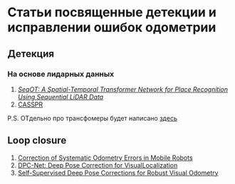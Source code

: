 # Статьи посвященные детекции и исправлении ошибок одометрии

## Детекция

### На основе лидарных данных
1. *[SeqOT: A Spatial-Temporal Transformer Network for Place Recognition Using Sequential LiDAR Data](detect_loop_closure%2FSeqOT.md)*
2. [CASSPR](detect_loop_closure%2FCASSPR.md)

P.S. ОТдельно про трансфомеры будет написано [здесь](transformers)


## Loop closure

1. [Correction of Systematic Odometry Errors in Mobile Robots](error_correction%2Fcorrection_of_systematic_odometry_errors.md)
2. [DPC-Net: Deep Pose Correction for VisualLocalization](error_correction%2FDPC-NET.md)
3. [Self-Supervised Deep Pose Corrections for Robust Visual Odometry](error_correction%2FSS-DPC-NET.md)